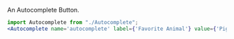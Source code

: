 An Autocomplete Button.

```jsx
import Autocomplete from "./Autocomplete";
<Autocomplete name='autocomplete' label={'Favorite Animal'} value={'Pig'} options={['Pig','Dog','Cat','Parrot','Pinguin','Bear','Lion','Lizard','Ant']}/>
```